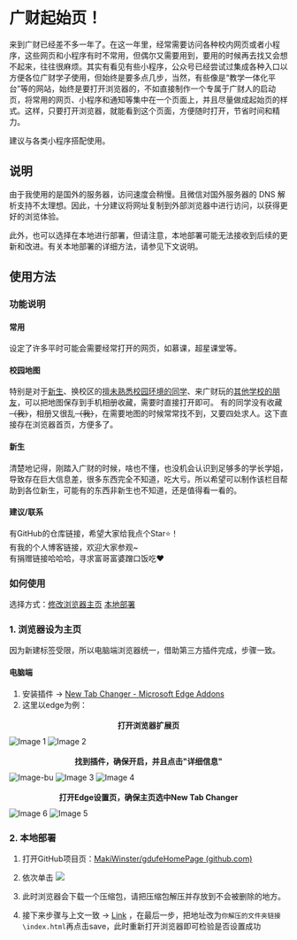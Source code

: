 # 广财起始页！
来到广财已经差不多一年了。在这一年里，经常需要访问各种校内网页或者小程序，这些网页和小程序有时不常用，但偶尔又需要用到，要用的时候再去找又会想不起来，往往很麻烦。其实有看见有些小程序，公众号已经尝试过集成各种入口以方便各位广财学子使用，但始终是要多点几步，当然，有些像是“教学一体化平台”等的网站，始终是要打开浏览器的，不如直接制作一个专属于广财人的启动页，将常用的网页、小程序和通知等集中在一个页面上，并且尽量做成起始页的样式。这样，只要打开浏览器，就能看到这个页面，方便随时打开，节省时间和精力。

建议与各类小程序搭配使用。

## 说明
由于我使用的是国外的服务器，访问速度会稍慢。且微信对国外服务器的 DNS 解析支持不太理想。因此，十分建议将网址复制到外部浏览器中进行访问，以获得更好的浏览体验。

此外，也可以选择在本地进行部署，但请注意，本地部署可能无法接收到后续的更新和改进。有关本地部署的详细方法，请参见下文说明。

## 使用方法
### 功能说明
#### 常用
设定了许多平时可能会需要经常打开的网页，如慕课，超星课堂等。
#### 校园地图
特别是对于<u>新生</u>、换校区的<u>擅未熟悉校园环境的同学</u>、来广财玩的<u>其他学校的朋友</u>，可以把地图保存到手机相册收藏，需要时直接打开即可。
有的同学没有收藏~~（我）~~，相册又很乱~~（我）~~，在需要地图的时候常常找不到，又要四处求人。这下直接存在浏览器首页，方便多了。
#### 新生
清楚地记得，刚踏入广财的时候，啥也不懂，也没机会认识到足够多的学长学姐，导致存在巨大信息差，很多东西完全不知道，吃大亏。所以希望可以制作该栏目帮助到各位新生，可能有的东西非新生也不知道，还是值得看一看的。
#### 建议/联系
有GitHub的仓库链接，希望大家给我点个Star⭐！  
有我的个人博客链接，欢迎大家参观~  
有捐赠链接哈哈哈，寻求富哥富婆蹭口饭吃❤  

### 如何使用
选择方式：<a href="#ChangeHome">修改浏览器主页</a>   <a href="#Local">本地部署</a>

<div id="ChangeHome"></div>

### 1. 浏览器设为主页
因为新建标签受限，所以电脑端浏览器统一，借助第三方插件完成，步骤一致。
#### 电脑端
1. 安装插件 → [New Tab Changer - Microsoft Edge Addons](https://microsoftedge.microsoft.com/addons/detail/new-tab-changer/dlbnebcbaeajdpekcdhmcgdhoodcjpeg)<div id="NTC"></div>
2. 这里以edge为例：  
<center style="font-weight: bold; font-size: 1em; margin-top: 1.25em; margin-bottom: 0.75em;">
    打开浏览器扩展页
</center>

<article class="markdown-body">
    <div class="image-container">
        <img src="https://aly-images472.oss-cn-guangzhou.aliyuncs.com/images/202408231411059.png" alt="Image 1" class="medium">
        <img src="https://aly-images472.oss-cn-guangzhou.aliyuncs.com/images/202408231412481.png" alt="Image 2" class="smaill">
    </div>
    <center style="font-weight: bold; font-size: 1em; margin-top: 1.25em; margin-bottom: 0.75em;">
        找到插件，确保开启，并且点击"详细信息"
    </center>
    <div class="image-container">
        <img src="https://aly-images472.oss-cn-guangzhou.aliyuncs.com/images/202408231442899.png" alt="Image-bu" class="medium">
        <img src="https://aly-images472.oss-cn-guangzhou.aliyuncs.com/images/202408231413866.png" alt="Image 3" class="smaill">
        <img src="https://aly-images472.oss-cn-guangzhou.aliyuncs.com/images/202408231414765.png" alt="Image 4" class="smaill">
    </div>
    <center style="font-weight: bold; font-size: 1em; margin-top: 1.25em; margin-bottom: 0.75em;">
        打开Edge设置页，确保主页选中New Tab Changer
    </center>
    <div class="image-container">
        <img src="https://aly-images472.oss-cn-guangzhou.aliyuncs.com/images/202408231757885.png" alt="Image 6" class="smaill">
        <img src="https://aly-images472.oss-cn-guangzhou.aliyuncs.com/images/202408231757885.png" alt="Image 5" class="smaill">
    </div>
</article>





<div id="Local"></div>

### 2. 本地部署
1. 打开GitHub项目页：[MakiWinster/gdufeHomePage (github.com)](https://github.com/MakiWinster/gdufeHomePage)
2. 依次单击
![](https://aly-images472.oss-cn-guangzhou.aliyuncs.com/images/202408231418156.png)

3. 此时浏览器会下载一个压缩包，请把压缩包解压并存放到不会被删除的地方。
4. 接下来步骤与上文一致 → <a href="#NTC">Link</a> ，在最后一步，把地址改为`你解压的文件夹链接\index.html`再点击save，此时重新打开浏览器即可检验是否设置成功